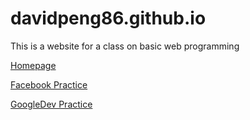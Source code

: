# davidpeng86.github.io
This is a website for a class on basic web programming


[Homepage](https://davidpeng86.github.io/home.html)

[Facebook Practice](https://davidpeng86.github.io/hw01&#32;FB_login/home.html)

[GoogleDev Practice](https://davidpeng86.github.io/RWD/rwd.html)
